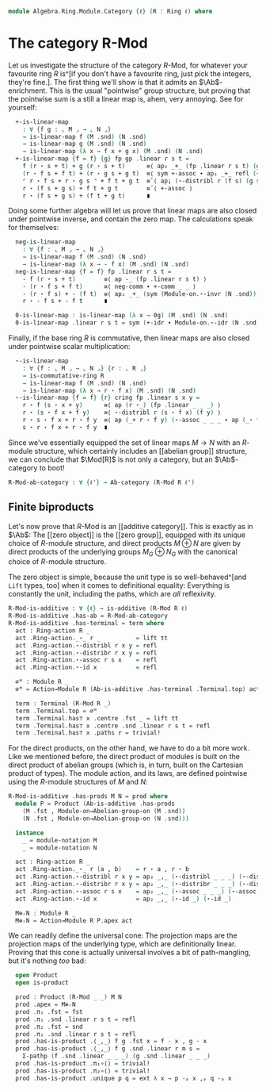 <!--
```agda
open import Algebra.Ring.Module.Notation
open import Algebra.Ring.Module.Action
open import Algebra.Ring.Commutative
open import Algebra.Group.Notation
open import Algebra.Ring.Module
open import Algebra.Group.Ab
open import Algebra.Group
open import Algebra.Ring

open import Cat.Displayed.Univalence.Thin
open import Cat.Abelian.Instances.Ab
open import Cat.Diagram.Terminal
open import Cat.Diagram.Product
open import Cat.Abelian.Base
open import Cat.Prelude hiding (_+_ ; _*_)
```
-->

```agda
module Algebra.Ring.Module.Category {ℓ} (R : Ring ℓ) where
```

<!--
```agda
private module R = Ring-on (R .snd)
open Ab-category hiding (_+_)
open is-additive hiding (_+_)
open make-abelian-group
open ∫Hom

open Module-notation ⦃ ... ⦄
open Additive-notation ⦃ ... ⦄
```
-->

# The category R-Mod

Let us investigate the structure of the category $R$-Mod, for whatever
your favourite ring $R$ is^[if you don't have a favourite ring, just
pick the integers, they're fine.]. The first thing we'll show is that it
admits an $\Ab$-enrichment. This is the usual "pointwise" group
structure, but proving that the pointwise sum is a still a linear map
is, ahem, very annoying. See for yourself:

<!--
```agda
module _ {ℓm ℓn} (M : Module R ℓm) (N : Module R ℓn) where
  instance
    _ = module-notation M
    _ = module-notation N
```
-->

```agda
  +-is-linear-map
    : ∀ {f g : ⌞ M ⌟ → ⌞ N ⌟}
    → is-linear-map f (M .snd) (N .snd)
    → is-linear-map g (M .snd) (N .snd)
    → is-linear-map (λ x → f x + g x) (M .snd) (N .snd)
  +-is-linear-map {f = f} {g} fp gp .linear r s t =
    f (r ⋆ s + t) + g (r ⋆ s + t)      ≡⟨ ap₂ _+_ (fp .linear r s t) (gp .linear r s t) ⟩
    (r ⋆ f s + f t) + (r ⋆ g s + g t)  ≡⟨ sym +-assoc ∙ ap₂ _+_ refl (+-assoc ∙ ap₂ _+_ (+-comm _ _) refl ∙ sym +-assoc) ∙ +-assoc ∙ +-assoc ⟩
    ⌜ r ⋆ f s + r ⋆ g s ⌝ + f t + g t  ≡˘⟨ ap¡ (⋆-distribl r (f s) (g s)) ⟩
    r ⋆ (f s + g s) + f t + g t        ≡˘⟨ +-assoc ⟩
    r ⋆ (f s + g s) + (f t + g t)      ∎
```

Doing some further algebra will let us prove that linear maps are also
closed under pointwise inverse, and contain the zero map. The
calculations speak for themselves:

```agda
  neg-is-linear-map
    : ∀ {f : ⌞ M ⌟ → ⌞ N ⌟}
    → is-linear-map f (M .snd) (N .snd)
    → is-linear-map (λ x → - f x) (M .snd) (N .snd)
  neg-is-linear-map {f = f} fp .linear r s t =
    - f (r ⋆ s + t)        ≡⟨ ap -_ (fp .linear r s t) ⟩
    - (r ⋆ f s + f t)      ≡⟨ neg-comm ∙ +-comm _ _ ⟩
    - (r ⋆ f s) + - (f t)  ≡⟨ ap₂ _+_ (sym (Module-on.⋆-invr (N .snd))) refl ⟩
    r ⋆ - f s + - f t      ∎

  0-is-linear-map : is-linear-map (λ x → 0g) (M .snd) (N .snd)
  0-is-linear-map .linear r s t = sym (+-idr ∙ Module-on.⋆-idr (N .snd))
```

Finally, if the base ring $R$ is commutative, then linear maps are also
closed under pointwise scalar multiplication:

```agda
  ⋆-is-linear-map
    : ∀ {f : ⌞ M ⌟ → ⌞ N ⌟} {r : ⌞ R ⌟}
    → is-commutative-ring R
    → is-linear-map f (M .snd) (N .snd)
    → is-linear-map (λ x → r ⋆ f x) (M .snd) (N .snd)
  ⋆-is-linear-map {f = f} {r} cring fp .linear s x y =
    r ⋆ f (s ⋆ x + y)      ≡⟨ ap (r ⋆_) (fp .linear _ _ _) ⟩
    r ⋆ (s ⋆ f x + f y)    ≡⟨ ⋆-distribl r (s ⋆ f x) (f y) ⟩
    r ⋆ s ⋆ f x + r ⋆ f y  ≡⟨ ap (_+ r ⋆ f y) (⋆-assoc _ _ _ ∙ ap (_⋆ f x) cring ∙ sym (⋆-assoc _ _ _)) ⟩
    s ⋆ r ⋆ f x + r ⋆ f y  ∎
```

<!--
```agda

  Linear-map-group : Abelian-group (ℓ ⊔ ℓm ⊔ ℓn)
  ∣ Linear-map-group .fst ∣ = Linear-map M N
  Linear-map-group .fst .is-tr = Linear-map-is-set R
  Linear-map-group .snd = to-abelian-group-on grp where
    grp : make-abelian-group (Linear-map M N)
    grp .ab-is-set = Linear-map-is-set R

    grp .mul f g .map x = f .map x + g .map x
    grp .mul f g .lin = +-is-linear-map (f .lin) (g .lin)

    grp .inv f .map x = - f .map x
    grp .inv f .lin = neg-is-linear-map (f .lin)

    grp .1g .map x = 0g
    grp .1g .lin = 0-is-linear-map

    grp .idl f       = ext λ x → +-idl
    grp .assoc f g h = ext λ x → +-assoc
    grp .invl f      = ext λ x → +-invl
    grp .comm f g    = ext λ x → +-comm _ _

module _ (cring : is-commutative-ring R) {ℓm ℓn} (M : Module R ℓm) (N : Module R ℓn) where
  private instance
    _ = module-notation M
    _ = module-notation N

  Action-on-hom : Ring-action R (Linear-map-group M N .snd)
  Action-on-hom .Ring-action._⋆_ r f .map z = r ⋆ f .map z
  Action-on-hom .Ring-action._⋆_ r f .lin = ⋆-is-linear-map M N cring (f .lin)
  Action-on-hom .Ring-action.⋆-distribl f g h = ext λ x → ⋆-distribl _ _ _
  Action-on-hom .Ring-action.⋆-distribr f g h = ext λ x → ⋆-distribr _ _ _
  Action-on-hom .Ring-action.⋆-assoc f g h = ext λ x → ⋆-assoc _ _ _
  Action-on-hom .Ring-action.⋆-id f = ext λ x → ⋆-id _

  Hom-Mod : Module R (level-of ⌞ R ⌟ ⊔ ℓm ⊔ ℓn)
  Hom-Mod .fst = Action→Module R (Linear-map-group M N) Action-on-hom .fst
  Hom-Mod .snd = Action→Module R (Linear-map-group M N) Action-on-hom .snd
```
-->

Since we've essentially equipped the set of linear maps $M \to N$ with
an $R$-module structure, which certainly includes an [[abelian group]]
structure, we can conclude that $\Mod[R]$ is not only a category, but an
$\Ab$-category to boot!

```agda
R-Mod-ab-category : ∀ {ℓ'} → Ab-category (R-Mod R ℓ')
```

<!--
```agda
R-Mod-ab-category .Abelian-group-on-hom A B = to-abelian-group-on grp where
  instance
    _ = module-notation A
    _ = module-notation B

  grp : make-abelian-group (R-Mod.Hom A B)
  grp .ab-is-set = R-Mod.Hom-set _ _
  grp .mul f g .fst x = f · x + g · x
  grp .mul f g .snd = +-is-linear-map A B (f .snd) (g .snd)
  grp .inv f .fst x = - f · x
  grp .inv f .snd = neg-is-linear-map A B (f .snd)
  grp .1g .fst x = 0g
  grp .1g .snd = 0-is-linear-map A B

  grp .idl f       = ext λ x → +-idl
  grp .assoc f g h = ext λ x → +-assoc
  grp .invl f      = ext λ x → +-invl
  grp .comm f g    = ext λ x → +-comm _ _

R-Mod-ab-category .∘-linear-l f g h = trivial!
R-Mod-ab-category .∘-linear-r {B = B} {C} f g h = ext λ x →
  sym (is-linear-map.pres-+ (f .snd) _ _)
```
-->

## Finite biproducts

Let's now prove that $R$-Mod is an [[additive category]]. This is
exactly as in $\Ab$: The [[zero object]] is the [[zero group]], equipped
with its unique choice of $R$-module structure, and direct products $M
\oplus N$ are given by direct products of the underlying groups $M_G
\oplus N_G$ with the canonical choice of $R$-module structure.

The zero object is simple, because the unit type is so well-behaved^[and
`Lift` types, too] when it comes to definitional equality: Everything is
constantly the unit, including the paths, which are _all_ reflexivity.

```agda
R-Mod-is-additive : ∀ {ℓ} → is-additive (R-Mod R ℓ)
R-Mod-is-additive .has-ab = R-Mod-ab-category
R-Mod-is-additive .has-terminal = term where
  act : Ring-action R _
  act .Ring-action._⋆_ r _          = lift tt
  act .Ring-action.⋆-distribl r x y = refl
  act .Ring-action.⋆-distribr r x y = refl
  act .Ring-action.⋆-assoc r s x    = refl
  act .Ring-action.⋆-id x           = refl

  ∅ᴹ : Module R _
  ∅ᴹ = Action→Module R (Ab-is-additive .has-terminal .Terminal.top) act

  term : Terminal (R-Mod R _)
  term .Terminal.top = ∅ᴹ
  term .Terminal.has⊤ x .centre .fst _ = lift tt
  term .Terminal.has⊤ x .centre .snd .linear r s t = refl
  term .Terminal.has⊤ x .paths r = trivial!
```

For the direct products, on the other hand, we have to do a bit more
work. Like we mentioned before, the direct product of modules is built
on the direct product of abelian groups (which is, in turn, built on the
Cartesian product of types). The module action, and its laws, are
defined pointwise using the $R$-module structures of $M$ and $N$:

```agda
R-Mod-is-additive .has-prods M N = prod where
  module P = Product (Ab-is-additive .has-prods
    (M .fst , Module-on→Abelian-group-on (M .snd))
    (N .fst , Module-on→Abelian-group-on (N .snd)))

  instance
    _ = module-notation M
    _ = module-notation N

  act : Ring-action R _
  act .Ring-action._⋆_ r (a , b)    = r ⋆ a , r ⋆ b
  act .Ring-action.⋆-distribl r x y = ap₂ _,_ (⋆-distribl _ _ _) (⋆-distribl _ _ _)
  act .Ring-action.⋆-distribr r x y = ap₂ _,_ (⋆-distribr _ _ _) (⋆-distribr _ _ _)
  act .Ring-action.⋆-assoc r s x    = ap₂ _,_ (⋆-assoc _ _ _) (⋆-assoc _ _ _)
  act .Ring-action.⋆-id x           = ap₂ _,_ (⋆-id _) (⋆-id _)

  M⊕ᵣN : Module R _
  M⊕ᵣN = Action→Module R P.apex act
```

We can readily define the universal cone: The projection maps are the
projection maps of the underlying type, which are definitionally linear.
Proving that this cone is actually universal involves a bit of
path-mangling, but it's nothing _too_ bad:

```agda
  open Product
  open is-product

  prod : Product (R-Mod _ _) M N
  prod .apex = M⊕ᵣN
  prod .π₁ .fst = fst
  prod .π₁ .snd .linear r s t = refl
  prod .π₂ .fst = snd
  prod .π₂ .snd .linear r s t = refl
  prod .has-is-product .⟨_,_⟩ f g .fst x = f · x , g · x
  prod .has-is-product .⟨_,_⟩ f g .snd .linear r m s =
    Σ-pathp (f .snd .linear _ _ _) (g .snd .linear _ _ _)
  prod .has-is-product .π₁∘⟨⟩ = trivial!
  prod .has-is-product .π₂∘⟨⟩ = trivial!
  prod .has-is-product .unique p q = ext λ x → p ·ₚ x ,ₚ q ·ₚ x
```

<!-- [TODO: Amy, 2022-09-15]
Define kernels, cokernels, and show that ker (coker f) ≃ coker (ker f).
-->
